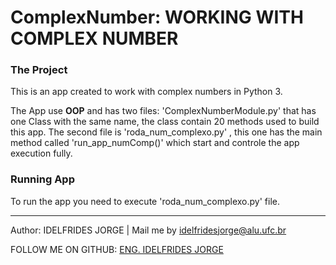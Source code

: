 # ComplexNumber: WORKING WITH COMPLEX NUMBER



### The Project
This is an app created to work with complex numbers in Python 3.


The App use **OOP**  and  has two files: 'ComplexNumberModule.py' that has one Class with the same name, the class contain 20 methods used to build this app. The second file is 'roda_num_complexo.py' , this one has the main method called 'run_app_numComp()' which  start and controle the app execution fully.

### Running App
To run the app you need to execute 'roda_num_complexo.py' file.


-------------

Author: IDELFRIDES JORGE | Mail me by idelfridesjorge@alu.ufc.br 

FOLLOW ME ON GITHUB: [ENG. IDELFRIDES JORGE](https://github.com/idelfrides)
